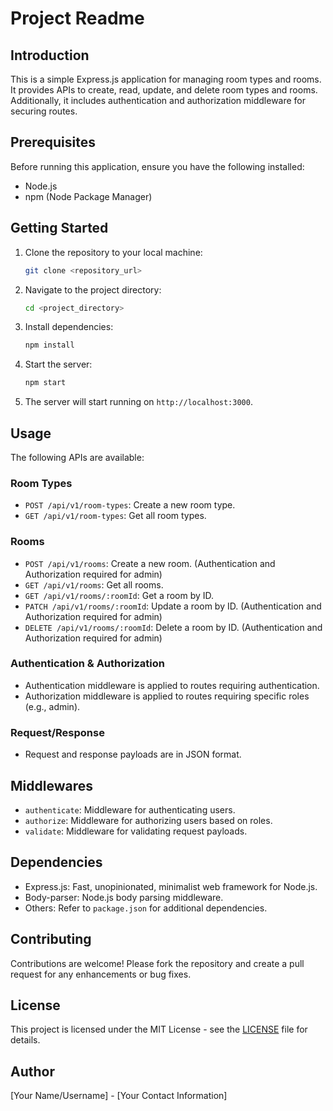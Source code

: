 # Project Readme

## Introduction
This is a simple Express.js application for managing room types and rooms. It provides APIs to create, read, update, and delete room types and rooms. Additionally, it includes authentication and authorization middleware for securing routes.

## Prerequisites
Before running this application, ensure you have the following installed:
- Node.js
- npm (Node Package Manager)

## Getting Started
1. Clone the repository to your local machine:
    ```bash
    git clone <repository_url>
    ```
2. Navigate to the project directory:
    ```bash
    cd <project_directory>
    ```
3. Install dependencies:
    ```bash
    npm install
    ```
4. Start the server:
    ```bash
    npm start
    ```
5. The server will start running on `http://localhost:3000`.

## Usage
The following APIs are available:

### Room Types
- `POST /api/v1/room-types`: Create a new room type.
- `GET /api/v1/room-types`: Get all room types.

### Rooms
- `POST /api/v1/rooms`: Create a new room. (Authentication and Authorization required for admin)
- `GET /api/v1/rooms`: Get all rooms.
- `GET /api/v1/rooms/:roomId`: Get a room by ID.
- `PATCH /api/v1/rooms/:roomId`: Update a room by ID. (Authentication and Authorization required for admin)
- `DELETE /api/v1/rooms/:roomId`: Delete a room by ID. (Authentication and Authorization required for admin)

### Authentication & Authorization
- Authentication middleware is applied to routes requiring authentication.
- Authorization middleware is applied to routes requiring specific roles (e.g., admin).

### Request/Response
- Request and response payloads are in JSON format.

## Middlewares
- `authenticate`: Middleware for authenticating users.
- `authorize`: Middleware for authorizing users based on roles.
- `validate`: Middleware for validating request payloads.

## Dependencies
- Express.js: Fast, unopinionated, minimalist web framework for Node.js.
- Body-parser: Node.js body parsing middleware.
- Others: Refer to `package.json` for additional dependencies.

## Contributing
Contributions are welcome! Please fork the repository and create a pull request for any enhancements or bug fixes.

## License
This project is licensed under the MIT License - see the [LICENSE](LICENSE) file for details.

## Author
[Your Name/Username] - [Your Contact Information]
